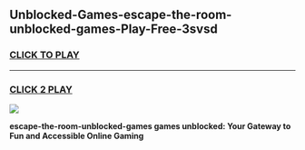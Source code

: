 
## Unblocked-Games-escape-the-room-unblocked-games-Play-Free-3svsd
<h3>
<a href="https://premium76.site?title=escape-the-room-unblocked-games&ref=20A">CLICK TO PLAY</a></h3>
<hr>

<h3>
<a href="https://premium76.site?title=escape-the-room-unblocked-games&ref=20A">CLICK 2 PLAY</a>
  
</h3>

<a href="https://premium76.site?title=escape-the-room-unblocked-games&ref=20A"><img src="https://clearcache.store/games.png"></a>


**escape-the-room-unblocked-games games unblocked: Your Gateway to Fun and Accessible Online Gaming**
